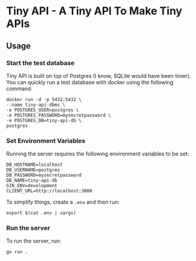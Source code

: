 # Tiny API - A Tiny API To Make Tiny APIs

## Usage

### Start the test database

Tiny API is built on top of Postgres (I know, SQLite would have been tinier).
You can quickly run a test database with docker using the following command.

```
docker run -d -p 5432:5432 \
--name tiny-api-dbms \
-e POSTGRES_USER=postgres \
-e POSTGRES_PASSWORD=mysecretpassword \
-e POSTGRES_DB=tiny-api-db \
postgres
```

### Set Environment Variables

Running the server requires the following environment variables to be set:

```
DB_HOSTNAME=localhost
DB_USERNAME=postgres
DB_PASSWORD=mysecretpassword
DB_NAME=tiny-api-db
GIN_ENV=development
CLIENT_URL=http://localhost:3000
```

To simplify things, create a `.env` and then run:

```
export $(cat .env | xargs)
```

### Run the server

To run the server, run:

```
go run .
```
